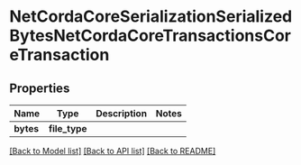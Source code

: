 # NetCordaCoreSerializationSerializedBytesNetCordaCoreTransactionsCoreTransaction

## Properties
Name | Type | Description | Notes
------------ | ------------- | ------------- | -------------
**bytes** | **file_type** |  | 

[[Back to Model list]](../README.md#documentation-for-models) [[Back to API list]](../README.md#documentation-for-api-endpoints) [[Back to README]](../README.md)


